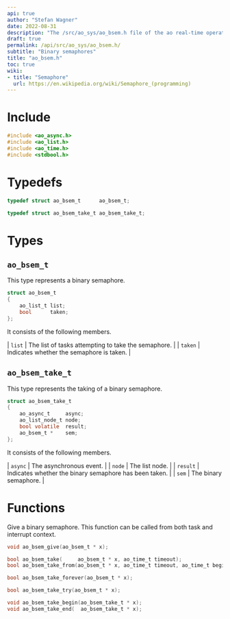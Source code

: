 ```yaml
---
api: true
author: "Stefan Wagner"
date: 2022-08-31
description: "The /src/ao_sys/ao_bsem.h file of the ao real-time operating system."
draft: true
permalink: /api/src/ao_sys/ao_bsem.h/
subtitle: "Binary semaphores"
title: "ao_bsem.h"
toc: true
wiki:
- title: "Semaphore"
  url: https://en.wikipedia.org/wiki/Semaphore_(programming)
---
```


# Include

```c
#include <ao_async.h>
#include <ao_list.h>
#include <ao_time.h>
#include <stdbool.h>
```

# Typedefs

```c
typedef struct ao_bsem_t      ao_bsem_t;
```

```c
typedef struct ao_bsem_take_t ao_bsem_take_t;
```

# Types

## `ao_bsem_t`

This type represents a binary semaphore.

```c
struct ao_bsem_t
{
    ao_list_t list;
    bool      taken;
};
```

It consists of the following members.

| `list` | The list of tasks attempting to take the semaphore. |
| `taken` | Indicates whether the semaphore is taken. |

## `ao_bsem_take_t`

This type represents the taking of a binary semaphore.

```c
struct ao_bsem_take_t
{
    ao_async_t     async;
    ao_list_node_t node;
    bool volatile  result;
    ao_bsem_t *    sem;
};
```

It consists of the following members.

| `async` | The asynchronous event. |
| `node` | The list node. |
| `result` | Indicates whether the binary semaphore has been taken. |
| `sem` | The binary semaphore. |

# Functions

Give a binary semaphore. This function can be called from both task and interrupt context.

```c
void ao_bsem_give(ao_bsem_t * x);
```

```c
bool ao_bsem_take(     ao_bsem_t * x, ao_time_t timeout);
bool ao_bsem_take_from(ao_bsem_t * x, ao_time_t timeout, ao_time_t beginning);
```

```c
bool ao_bsem_take_forever(ao_bsem_t * x);
```

```c
bool ao_bsem_take_try(ao_bsem_t * x);
```

```c
void ao_bsem_take_begin(ao_bsem_take_t * x);
void ao_bsem_take_end(  ao_bsem_take_t * x);
```
